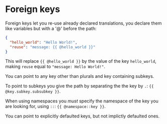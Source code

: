 # Foreign keys

Foreign keys let you re-use already declared translations, you declare them like variables but with a '@' before the path:

```json
{
  "hello_world": "Hello World!",
  "reuse": "message: {{ @hello_world }}"
}
```

This will replace `{{ @hello_world }}` by the value of the key `hello_world`, making `reuse` equal to `"message: Hello World!"`.

You can point to any key other than plurals and key containing subkeys.

To point to subkeys you give the path by separating the the key by `.`: `{{ @key.subkey.subsubkey }}`.

When using namespaces you _must_ specify the namespace of the key you are looking for, using `::`: `{{ @namespace::key }}`.

You can point to explicitly defaulted keys, but not implictly defaulted ones.

